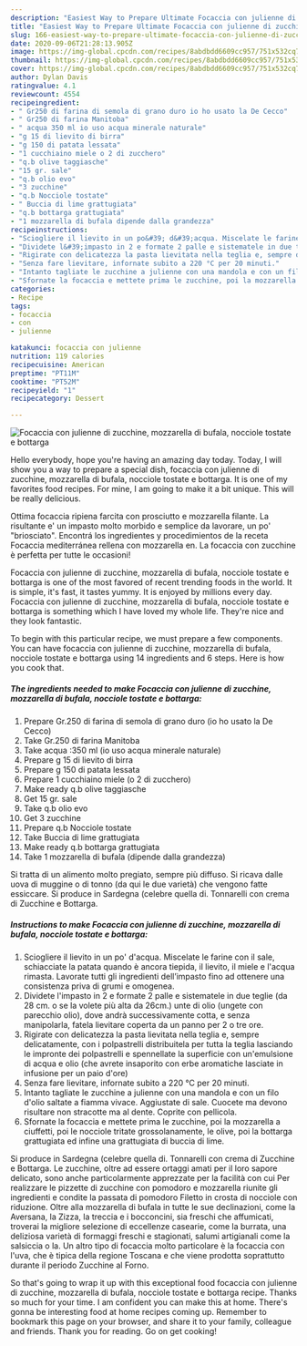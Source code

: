 ```yaml
---
description: "Easiest Way to Prepare Ultimate Focaccia con julienne di zucchine, mozzarella di bufala, nocciole tostate e bottarga"
title: "Easiest Way to Prepare Ultimate Focaccia con julienne di zucchine, mozzarella di bufala, nocciole tostate e bottarga"
slug: 166-easiest-way-to-prepare-ultimate-focaccia-con-julienne-di-zucchine-mozzarella-di-bufala-nocciole-tostate-e-bottarga
date: 2020-09-06T21:28:13.905Z
image: https://img-global.cpcdn.com/recipes/8abdbdd6609cc957/751x532cq70/focaccia-con-julienne-di-zucchine-mozzarella-di-bufala-nocciole-tostate-e-bottarga-recipe-main-photo.jpg
thumbnail: https://img-global.cpcdn.com/recipes/8abdbdd6609cc957/751x532cq70/focaccia-con-julienne-di-zucchine-mozzarella-di-bufala-nocciole-tostate-e-bottarga-recipe-main-photo.jpg
cover: https://img-global.cpcdn.com/recipes/8abdbdd6609cc957/751x532cq70/focaccia-con-julienne-di-zucchine-mozzarella-di-bufala-nocciole-tostate-e-bottarga-recipe-main-photo.jpg
author: Dylan Davis
ratingvalue: 4.1
reviewcount: 4554
recipeingredient:
- " Gr250 di farina di semola di grano duro io ho usato la De Cecco"
- " Gr250 di farina Manitoba"
- " acqua 350 ml io uso acqua minerale naturale"
- "g 15 di lievito di birra"
- "g 150 di patata lessata"
- "1 cucchiaino miele o 2 di zucchero"
- "q.b olive taggiasche"
- "15 gr. sale"
- "q.b olio evo"
- "3 zucchine"
- "q.b Nocciole tostate"
- " Buccia di lime grattugiata"
- "q.b bottarga grattugiata"
- "1 mozzarella di bufala dipende dalla grandezza"
recipeinstructions:
- "Sciogliere il lievito in un po&#39; d&#39;acqua. Miscelate le farine con il sale, schiacciate la patata quando è ancora tiepida, il lievito, il miele e l&#39;acqua rimasta. Lavorate tutti gli ingredienti dell’impasto fino ad ottenere una consistenza priva di grumi e omogenea."
- "Dividete l&#39;impasto in 2 e formate 2 palle e sistematele in due teglie (da 28 cm. o se la volete più alta da 26cm.) unte di olio (ungete con parecchio olio), dove andrà successivamente cotta, e senza manipolarla, fatela lievitare coperta da un panno per 2 o tre ore."
- "Rigirate con delicatezza la pasta lievitata nella teglia e, sempre delicatamente, con i polpastrelli distribuitela per tutta la teglia lasciando le impronte dei polpastrelli e spennellate la superficie con un&#39;emulsione di acqua e olio (che avrete insaporito con erbe aromatiche lasciate in infusione per un paio d&#39;ore)"
- "Senza fare lievitare, infornate subito a 220 °C per 20 minuti."
- "Intanto tagliate le zucchine a julienne con una mandola e con un filo d&#39;olio saltate a fiamma vivace. Aggiustate di sale. Cuocete ma devono risultare non stracotte ma al dente. Coprite con pellicola."
- "Sfornate la focaccia e mettete prima le zucchine, poi la mozzarella a ciuffetti, poi le nocciole tritate grossolanamente, le olive, poi la bottarga grattugiata ed infine una grattugiata di buccia di lime."
categories:
- Recipe
tags:
- focaccia
- con
- julienne

katakunci: focaccia con julienne 
nutrition: 119 calories
recipecuisine: American
preptime: "PT11M"
cooktime: "PT52M"
recipeyield: "1"
recipecategory: Dessert

---
```



![Focaccia con julienne di zucchine, mozzarella di bufala, nocciole tostate e bottarga](https://img-global.cpcdn.com/recipes/8abdbdd6609cc957/751x532cq70/focaccia-con-julienne-di-zucchine-mozzarella-di-bufala-nocciole-tostate-e-bottarga-recipe-main-photo.jpg)

Hello everybody, hope you're having an amazing day today. Today, I will show you a way to prepare a special dish, focaccia con julienne di zucchine, mozzarella di bufala, nocciole tostate e bottarga. It is one of my favorites food recipes. For mine, I am going to make it a bit unique. This will be really delicious.

Ottima focaccia ripiena farcita con prosciutto e mozzarella filante. La risultante e&#39; un impasto molto morbido e semplice da lavorare, un po&#39; &#34;briosciato&#34;. Encontrá los ingredientes y procedimientos de la receta Focaccia mediterránea rellena con mozzarella en. La focaccia con zucchine è perfetta per tutte le occasioni!

Focaccia con julienne di zucchine, mozzarella di bufala, nocciole tostate e bottarga is one of the most favored of recent trending foods in the world. It is simple, it's fast, it tastes yummy. It is enjoyed by millions every day. Focaccia con julienne di zucchine, mozzarella di bufala, nocciole tostate e bottarga is something which I have loved my whole life. They're nice and they look fantastic.


To begin with this particular recipe, we must prepare a few components. You can have focaccia con julienne di zucchine, mozzarella di bufala, nocciole tostate e bottarga using 14 ingredients and 6 steps. Here is how you cook that.

<!--inarticleads1-->

##### The ingredients needed to make Focaccia con julienne di zucchine, mozzarella di bufala, nocciole tostate e bottarga:

1. Prepare  Gr.250 di farina di semola di grano duro (io ho usato la De Cecco)
1. Take  Gr.250 di farina Manitoba
1. Take  acqua :350 ml (io uso acqua minerale naturale)
1. Prepare g 15 di lievito di birra
1. Prepare g 150 di patata lessata
1. Prepare 1 cucchiaino miele (o 2 di zucchero)
1. Make ready q.b olive taggiasche
1. Get 15 gr. sale
1. Take q.b olio evo
1. Get 3 zucchine
1. Prepare q.b Nocciole tostate
1. Take  Buccia di lime grattugiata
1. Make ready q.b bottarga grattugiata
1. Take 1 mozzarella di bufala (dipende dalla grandezza)


Si tratta di un alimento molto pregiato, sempre più diffuso. Si ricava dalle uova di muggine o di tonno (da qui le due varietà) che vengono fatte essiccare. Si produce in Sardegna (celebre quella di. Tonnarelli con crema di Zucchine e Bottarga. 

<!--inarticleads2-->

##### Instructions to make Focaccia con julienne di zucchine, mozzarella di bufala, nocciole tostate e bottarga:

1. Sciogliere il lievito in un po&#39; d&#39;acqua. Miscelate le farine con il sale, schiacciate la patata quando è ancora tiepida, il lievito, il miele e l&#39;acqua rimasta. Lavorate tutti gli ingredienti dell’impasto fino ad ottenere una consistenza priva di grumi e omogenea.
1. Dividete l&#39;impasto in 2 e formate 2 palle e sistematele in due teglie (da 28 cm. o se la volete più alta da 26cm.) unte di olio (ungete con parecchio olio), dove andrà successivamente cotta, e senza manipolarla, fatela lievitare coperta da un panno per 2 o tre ore.
1. Rigirate con delicatezza la pasta lievitata nella teglia e, sempre delicatamente, con i polpastrelli distribuitela per tutta la teglia lasciando le impronte dei polpastrelli e spennellate la superficie con un&#39;emulsione di acqua e olio (che avrete insaporito con erbe aromatiche lasciate in infusione per un paio d&#39;ore)
1. Senza fare lievitare, infornate subito a 220 °C per 20 minuti.
1. Intanto tagliate le zucchine a julienne con una mandola e con un filo d&#39;olio saltate a fiamma vivace. Aggiustate di sale. Cuocete ma devono risultare non stracotte ma al dente. Coprite con pellicola.
1. Sfornate la focaccia e mettete prima le zucchine, poi la mozzarella a ciuffetti, poi le nocciole tritate grossolanamente, le olive, poi la bottarga grattugiata ed infine una grattugiata di buccia di lime.


Si produce in Sardegna (celebre quella di. Tonnarelli con crema di Zucchine e Bottarga. Le zucchine, oltre ad essere ortaggi amati per il loro sapore delicato, sono anche particolarmente apprezzate per la facilità con cui Per realizzare le pizzette di zucchine con pomodoro e mozzarella riunite gli ingredienti e condite la passata di pomodoro Filetto in crosta di nocciole con riduzione. Oltre alla mozzarella di bufala in tutte le sue declinazioni, come la Aversana, la Zizza, la treccia e i bocconcini, sia freschi che affumicati, troverai la migliore selezione di eccellenze casearie, come la burrata, una deliziosa varietà di formaggi freschi e stagionati, salumi artigianali come la salsiccia o la. Un altro tipo di focaccia molto particolare è la focaccia con l&#39;uva, che è tipica della regione Toscana e che viene prodotta soprattutto durante il periodo Zucchine al Forno. 

So that's going to wrap it up with this exceptional food focaccia con julienne di zucchine, mozzarella di bufala, nocciole tostate e bottarga recipe. Thanks so much for your time. I am confident you can make this at home. There's gonna be interesting food at home recipes coming up. Remember to bookmark this page on your browser, and share it to your family, colleague and friends. Thank you for reading. Go on get cooking!
